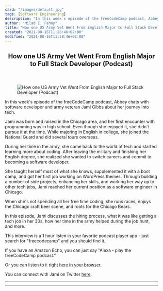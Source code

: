 ```yaml
---
card: "/images/default.jpg"
tags: [Software Engineering]
description: "In this week s episode of the freeCodeCamp podcast, Abbey cha"
author: "Milad E. Fahmy"
title: "How one US Army Vet Went From English Major to Full Stack Developer (Podcast)"
created: "2021-08-16T11:28:46+02:00"
modified: "2021-08-16T11:28:46+02:00"
---
```

<div class="site-wrapper">
<main id="site-main" class="site-main outer">
<div class="inner">
<article class="post-full post tag-software-engineering tag-technology tag-podcast ">
<header class="post-full-header">
<h1 class="post-full-title">How one US Army Vet Went From English Major to Full Stack Developer (Podcast)</h1>
</header>
<figure class="post-full-image">
<picture>
<source media="(max-width: 700px)" sizes="1px" srcset="data:image/gif;base64,R0lGODlhAQABAIAAAAAAAP///yH5BAEAAAAALAAAAAABAAEAAAIBRAA7 1w">
<source media="(min-width: 701px)" sizes="(max-width: 800px) 400px,
(max-width: 1170px) 700px,
1400px" srcset="/news/content/images/size/w300/2019/08/jami-gibbs.jpg 300w,
/news/content/images/size/w600/2019/08/jami-gibbs.jpg 600w,
/news/content/images/size/w1000/2019/08/jami-gibbs.jpg 1000w,
/news/content/images/size/w2000/2019/08/jami-gibbs.jpg 2000w">
<img onerror="this.style.display='none'" src="/news/content/images/size/w2000/2019/08/jami-gibbs.jpg" alt="How one US Army Vet Went From English Major to Full Stack Developer (Podcast)">
</picture>
</figure>
<section class="post-full-content">
<div class="post-content">
<p>In this week's episode of the freeCodeCamp podcast, Abbey chats with software developer and army veteran Jami Gibbs about her journey into tech. </p><p>Jami was born and raised in the Chicago area, and her first encounter with programming was in high school. Even though she enjoyed it, she didn't pursue it at the time. While majoring in English in college, she joined the National Guard and did several tours overseas. </p><p>During her time in the army, she came back to the world of tech and started learning more about coding. After leaving the military and finishing her English degree, she realized she wanted to switch careers and commit to becoming a software developer.</p><p>She taught herself most of what she knows, supplemented it with a boot camp, and got her first job working on WordPress themes. Through building a number of side projects, enhancing her skills, and working her way up to other tech jobs, Jami reached her current position as a software engineer in Chicago. </p><p>When she's not spending all her free time coding, she runs races, enjoys the Chicago craft beer scene, and roots for the Chicago Bears.</p><p>In this episode, Jami discusses the hiring process, what it was like getting a tech job in her 30s, how her time in the army helped during the job hunt, and more.</p><p>This interview is a 1 hour listen in your favorite podcast player app - just search for "freecodecamp" and you should find it.</p><p>If you have an Amazon Echo, you can just say "Alexa - play the freeCodeCamp podcast."</p><p>Or you can listen to it <a href="http://podcast.freecodecamp.org/ep-75-how-an-army-vet-went-from-english-major-to-full-stack-developer">right here in your browser</a>.</p><p>You can connect with Jami on Twitter <a href="https://twitter.com/JamiGibbs">here</a>.</p>
</div>
<hr>
<hr>
</section>
</article>
</div>
</main>
</div>
<!-- Google Tag Manager (noscript) -->
<!-- End Google Tag Manager (noscript) -->
